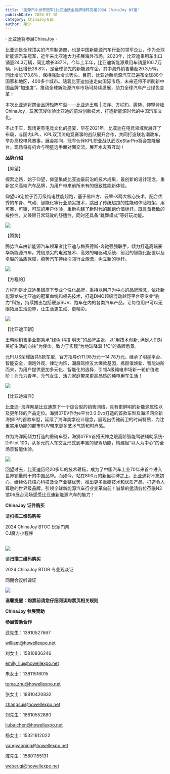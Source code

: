 ```yaml
---
title: "能源汽车世界冠军|比亚迪携全品牌矩阵亮相2024 ChinaJoy N3馆"
publishDate: 2024-07-10
category: ChinaJoy专区
author: 莱尔
---
```


**·** 比亚迪将参展ChinaJoy **·**

比亚迪是全球顶尖的汽车制造商，也是中国新能源汽车行业的领军企业，作为全球新能源汽车冠军，近年来比亚迪大力拓展海外市场，2023年，比亚迪乘用车出口销量24.3万辆，同比增长337%。今年上半年，比亚迪新能源乘用车销量160.7万辆，同比增长28.8%，是全球领先的新能源车企，其中海外销售量超20.3万辆，同比增长173.8%，保持强劲增长势头。目前，比亚迪新能源汽车已遍布全球88个国家和地区，400多个城市。随着比亚迪加速走向国际市场，未来还将不断刷新中国品牌“加速度”，推动全球新能源汽车市场可持续发展，助力全球汽车产业绿色变革！

本次比亚迪将携全品牌矩阵车型——比亚迪王朝 | 海洋、方程豹、腾势、仰望登陆ChinaJoy，玩家沉浸体验比亚迪的前沿创新技术，打造新能源时代的中国汽车文化。

不止于车，现场更有电竞文化的盛宴，早在2021年，比亚迪在电竞领域就展开了布局，与国内LPL、KPL双顶流电竞赛事的战队展开合作，共同打造联名潮改车，举办高校电竞赛事。展会期间，冠军伙伴KPL职业战队武汉eStarPro将会空降展台。现场将有机会与明星选手面对面交流，展开水友赛互动！

**品牌介绍**

【仰望】

探索之路，始于仰望，仰望集成比亚迪最前沿的技术成果，最创新的设计理念，重新定义高端汽车品牌，为用户带来前所未有的极致性能新体验。

仰望U9定位于百万级纯电性能超跑，基于易四方、云辇-X两大核心技术，配合优秀的车身、气动、智能化等行业顶尖技术，跳出了传统超跑的性能和体验框架，用可赛、可街、可玩的用户体验，重新构建了新时代的超跑价值标杆。既具备极致的操控性，又兼顾日常驾驶的舒适性，同时还具备“跳舞模式”等好玩功能。

![](https://ec-net-1251389766.cos.ap-shanghai.myqcloud.com/wp-content/uploads/2024/07/20240710232312221.png)

【腾势】

腾势汽车由新能源汽车领军者比亚迪与梅赛德斯-奔驰强强联手，倾力打造高端豪华新能源汽车。凭借顶尖的电池技术、高效的电驱动系统、前沿的智能化配置以及卓越的品质保障，腾势汽车持续引领行业潮流，树立新的标杆。

![](https://ec-net-1251389766.cos.ap-shanghai.myqcloud.com/wp-content/uploads/2024/07/20240710232315777.png)

【方程豹】

方程豹是比亚迪集团旗下专业个性化品牌，秉持以用户为中心的品牌理念，依托新能源龙头比亚迪的冠军血统和领先技术，打造DMO超级混动越野平台等专业“豹力”科技，持续推出包括硬派SUV、跑车在内的各类汽车产品，让每位用户可以无限拓展生活边界，让生活更生动、更精彩。

![](https://ec-net-1251389766.cos.ap-shanghai.myqcloud.com/wp-content/uploads/2024/07/20240710232316604.png)

【比亚迪王朝】

王朝网销售事业部秉承“绿色·科技·明天”的品牌主张，以“用技术创新, 满足人们对美好生活的向往”为使命，致力于实现“为地球降温 1℃”的品牌愿景。

元PLUS荣耀版共5款车型，官方指导价11.98万元—14.78万元，继承了明星平台、智能安全，潮跑外观、律动内饰，潮趣驾控五大爆款基因，携颜值焕新、智能进阶而来，为用户提供更加多元化、智能化的选择，引领A级纯电市场新一轮价值进阶！为元力青年、元气女生、活力家庭带来更高品质的纯电用车生活！

![](https://ec-net-1251389766.cos.ap-shanghai.myqcloud.com/wp-content/uploads/2024/07/20240710232319587.png)

【比亚迪海洋】

比亚迪· 海洋网是比亚迪旗下一个综合型的销售网络，具有更鲜明的新能源属性以及更年轻的产品定位。海狮07EV作为e平台3.0 Evo打造的首款车型及海洋网全新海狮IP的首款车型，延续了海洋美学设计理念，展现出优雅前卫的时尚特质，为注重实用功能的都市SUV带来更多艺术气质和时尚感。

作为海洋网倾力打造的重磅车型，海狮07EV首搭天神之眼高阶智能驾驶辅助系统-DiPilot 100，从多元的人车交互形式到丰富的智驾功能，构建起“以人为中心”的全场景智能体验。

![](https://ec-net-1251389766.cos.ap-shanghai.myqcloud.com/wp-content/uploads/2024/07/20240710232321371.png)

回望过去，比亚迪历经20多年的技术耕耘，成为了中国汽车工业70年来首个进入世界销量前十的中国品牌。而如今，站在800万的新里程碑之上，比亚迪将不忘初心，继续依托核心科技及全产业链优势，推出更多重磅技术和优质产品，打造令人尊敬的世界级品牌，引领全球新能源汽车行业变革向前！诚挚的邀请各位莅临N3馆06展台现场感受比亚迪新能源汽车的魅力！

**ChinaJoy** **证件购买**

  
请**扫描二维码购买**

2024 ChinaJoy BTOC 玩家门票  
CJ魔方小程序  
 

![](https://ec-net-1251389766.cos.ap-shanghai.myqcloud.com/wp-content/uploads/2024/07/20240710232324962.png)

  
请**扫描二维码购买**

2024 ChinaJoy BTOB 专业观众证

同期会议听课证

![](https://ec-net-1251389766.cos.ap-shanghai.myqcloud.com/wp-content/uploads/2024/07/20240710232329975.png)

**温馨提醒：购票前请您仔细阅读购票页相关规则**  
  

**ChinaJoy** **参展赞助**

**参展赞助合作**

武先生：13910527667

[william@howellexpo.net](mailto:william@howellexpo.net)

刘女士：15810836246

[emily\_liu@howellexpo.net](mailto:emily_liu@howellexpo.net)

朱女士：13811516015

[toma.zhu@howellexpo.net](mailto:toma.zhu@howellexpo.net)

张女士：18810420832

[zhangsui@howellexpo.net](mailto:zhangsui@howellexpo.net)

刘先生：18610552880

[liubaichen@howellexpo.net](mailto:liubaichen@howellexpo.net)

杨女士：15321612022

[yangyanping@howellexpo.net](mailto:yangyanping@howellexpo.net)

戚先生：15801155131

weber.qi@howellexpo.net
